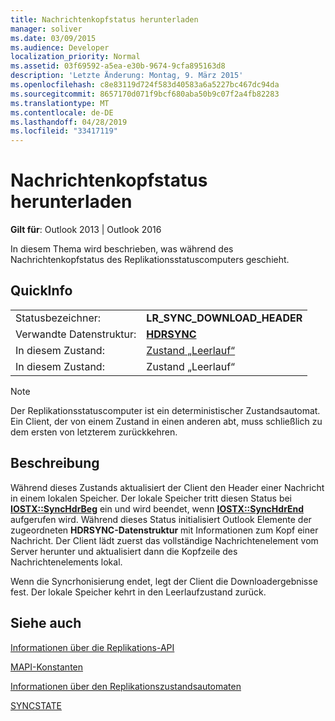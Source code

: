 ```yaml
---
title: Nachrichtenkopfstatus herunterladen
manager: soliver
ms.date: 03/09/2015
ms.audience: Developer
localization_priority: Normal
ms.assetid: 03f69592-a5ea-e30b-9674-9cfa895163d8
description: 'Letzte Änderung: Montag, 9. März 2015'
ms.openlocfilehash: c8e83119d724f583d40583a6a5227bc467dc94da
ms.sourcegitcommit: 8657170d071f9bcf680aba50b9c07f2a4fb82283
ms.translationtype: MT
ms.contentlocale: de-DE
ms.lasthandoff: 04/28/2019
ms.locfileid: "33417119"
---
```

# <a name="download-message-header-state"></a>Nachrichtenkopfstatus herunterladen

  
  
**Gilt für**: Outlook 2013 | Outlook 2016 
  
 In diesem Thema wird beschrieben, was während des Nachrichtenkopfstatus des Replikationsstatuscomputers geschieht. 
  
## <a name="quick-info"></a>QuickInfo

|||
|:-----|:-----|
|Statusbezeichner:  <br/> |**LR_SYNC_DOWNLOAD_HEADER** <br/> |
|Verwandte Datenstruktur:  <br/> |**[HDRSYNC](hdrsync.md)** <br/> |
|In diesem Zustand:  <br/> |[Zustand „Leerlauf“](idle-state.md) <br/> |
|In diesem Zustand:  <br/> |Zustand „Leerlauf“  <br/> |
   
> [!NOTE]
> Der Replikationsstatuscomputer ist ein deterministischer Zustandsautomat. Ein Client, der von einem Zustand in einen anderen abt, muss schließlich zu dem ersten von letzterem zurückkehren. 
  
## <a name="description"></a>Beschreibung

Während dieses Zustands aktualisiert der Client den Header einer Nachricht in einem lokalen Speicher. Der lokale Speicher tritt diesen Status bei **[IOSTX::SyncHdrBeg](iostx-synchdrbeg.md)** ein und wird beendet, wenn **[IOSTX::SyncHdrEnd](iostx-synchdrend.md)** aufgerufen wird. Während dieses Status initialisiert Outlook Elemente der zugeordneten **HDRSYNC-Datenstruktur** mit Informationen zum Kopf einer Nachricht. Der Client lädt zuerst das vollständige Nachrichtenelement vom Server herunter und aktualisiert dann die Kopfzeile des Nachrichtenelements lokal. 
  
Wenn die Syncrhonisierung endet, legt der Client die Downloadergebnisse fest. Der lokale Speicher kehrt in den Leerlaufzustand zurück.
  
## <a name="see-also"></a>Siehe auch



[Informationen über die Replikations-API](about-the-replication-api.md)
  
[MAPI-Konstanten](mapi-constants.md)
  
[Informationen über den Replikationszustandsautomaten](about-the-replication-state-machine.md)
  
[SYNCSTATE](syncstate.md)


